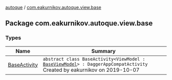[autoque](../index.md) / [com.eakurnikov.autoque.view.base](./index.md)

## Package com.eakurnikov.autoque.view.base

### Types

| Name | Summary |
|---|---|
| [BaseActivity](-base-activity/index.md) | `abstract class BaseActivity<ViewModel : `[`BaseViewModel`](../com.eakurnikov.autoque.viewmodel.base/-base-view-model/index.md)`> : DaggerAppCompatActivity`<br>Created by eakurnikov on 2019-10-07 |
